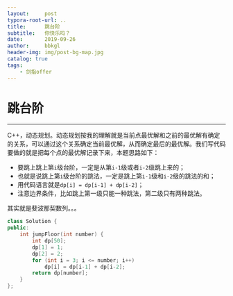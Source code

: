 ```yaml
---
layout:     post
typora-root-url: ..
title:      跳台阶
subtitle:   你快乐吗？
date:       2019-09-26
author:     bbkgl
header-img: img/post-bg-map.jpg
catalog: true
tags:
    - 剑指offer
---
```


# 跳台阶

---

C++，动态规划。动态规划按我的理解就是当前点最优解和之前的最优解有确定的关系，可以通过这个关系确定当前最优解，从而确定最后的最优解。我们写代码要做的就是把每个点的最优解记录下来，本题思路如下：

- 要跳上跳上第`i`级台阶，一定是从第`i-1`级或者`i-2`级跳上来的；
- 也就是说跳上第`i`级台阶的跳法，一定是跳上第`i-1`级和`i-2`级的跳法的和；
- 用代码语言就是`dp[i] = dp[i-1] + dp[i-2]`；
- 注意边界条件，比如跳上第一级只能一种跳法，第二级只有两种跳法。

其实就是斐波那契数列。。。

```cpp
class Solution {
public:
    int jumpFloor(int number) {
        int dp[50];
        dp[1] = 1;
        dp[2] = 2;
        for (int i = 3; i <= number; i++)
            dp[i] = dp[i-1] + dp[i-2];
        return dp[number];
    }
};
```







